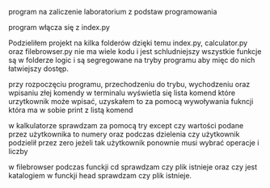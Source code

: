 program na zaliczenie laboratorium z podstaw programowania

program włącza się z index.py

Podzieliłem projekt na kilka folderów dzięki temu index.py, calculator.py oraz filebrowser.py nie ma wiele kodu i jest schludniejszy 
wszystkie funkcje są w folderze logic i są segregowane na tryby programu aby mięc do nich łatwiejszy dostęp. 

przy rozpoczęciu programu, przechodzeniu do trybu, wychodzeniu oraz wpisaniu złej komendy w terminalu wyświetla się lista komend które urzytkownik może wpisać, uzyskałem to za pomocą wywoływania fukncji która ma w sobie print z listą komend

w kalkulatorze sprawdzam za pomocą try except czy wartości podane przez użytkownika to numery oraz podczas dzielenia czy użytkownik podzielił przez zero jeżeli tak użytkownik ponownie musi wybrać operacje i liczby

w filebrowser podczas funckji cd sprawdzam czy plik istnieje oraz czy jest katalogiem w funckji head sprawdzam czy plik istnieje.
